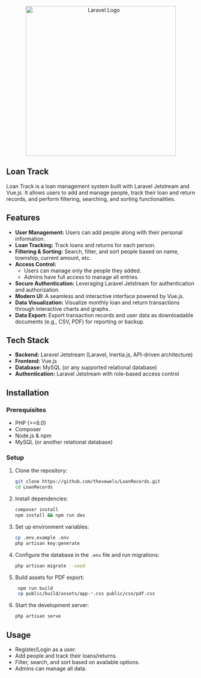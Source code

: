 <p align="center"><a href="https://laravel.com" target="_blank"><img src="https://raw.githubusercontent.com/laravel/art/master/logo-lockup/5%20SVG/2%20CMYK/1%20Full%20Color/laravel-logolockup-cmyk-red.svg" width="400" alt="Laravel Logo"></a></p>

## Loan Track

Loan Track is a loan management system built with Laravel Jetstream and Vue.js. It allows users to add and manage people, track their loan and return records, and perform filtering, searching, and sorting functionalities.

## Features

- **User Management:** Users can add people along with their personal information.
- **Loan Tracking:** Track loans and returns for each person.
- **Filtering & Sorting:** Search, filter, and sort people based on name, township, current amount, etc.
- **Access Control:**
    - Users can manage only the people they added.
    - Admins have full access to manage all entries.
- **Secure Authentication:** Leveraging Laravel Jetstream for authentication and authorization.
- **Modern UI:** A seamless and interactive interface powered by Vue.js.
- **Data Visualization:** Visualize monthly loan and return transactions through interactive charts and graphs.
- **Data Export:** Export transaction records and user data as downloadable documents (e.g., CSV, PDF) for reporting or backup.


## Tech Stack

- **Backend:** Laravel Jetstream (Laravel, Inertia.js, API-driven architecture)
- **Frontend:** Vue.js
- **Database:** MySQL (or any supported relational database)
- **Authentication:** Laravel Jetstream with role-based access control

## Installation

### Prerequisites
- PHP (>=8.0)
- Composer
- Node.js & npm
- MySQL (or another relational database)

### Setup
1. Clone the repository:
   ```sh
   git clone https://github.com/thevowels/LoanRecords.git
   cd LoanRecords
   ```
2. Install dependencies:
   ```sh
   composer install
   npm install && npm run dev
   ```
3. Set up environment variables:
   ```sh
   cp .env.example .env
   php artisan key:generate
   ```
4. Configure the database in the `.env` file and run migrations:
   ```sh
   php artisan migrate --seed
   ```
5. Build assets for PDF export:
   ```sh
    npm run build
    cp public/build/assets/app-*.css public/css/pdf.css
   ```
6. Start the development server:
   ```sh
   php artisan serve
   ```

## Usage
- Register/Login as a user.
- Add people and track their loans/returns.
- Filter, search, and sort based on available options.
- Admins can manage all data.
